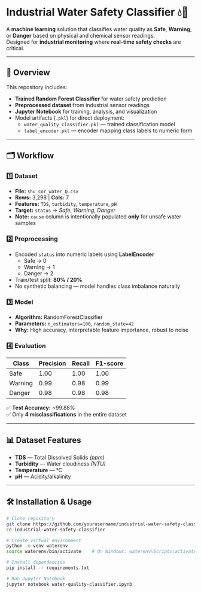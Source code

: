 # Industrial Water Safety Classifier 💧🔬

A **machine learning** solution that classifies water quality as **Safe**, **Warning**, or **Danger** based on physical and chemical sensor readings.  
Designed for **industrial monitoring** where **real-time safety checks** are critical.

---

## 📌 Overview
This repository includes:
- **Trained Random Forest Classifier** for water safety prediction
- **Preprocessed dataset** from industrial sensor readings
- **Jupyter Notebook** for training, analysis, and visualization
- Model artifacts (`.pkl`) for direct deployment:
  - `water_quality_classifier.pkl` — trained classification model
  - `label_encoder.pkl` — encoder mapping class labels to numeric form

---

## 🗂 Workflow
### 1️⃣ Dataset
- **File:** `shu_cor_water_Q.csv`
- **Rows:** 3,298 | **Cols:** 7
- **Features:** `TDS`, `turbidity`, `temperature`, `pH`
- **Target:** `status` → *Safe*, *Warning*, *Danger*
- **Note:** `cause` column is intentionally populated **only** for unsafe water samples

### 2️⃣ Preprocessing
- Encoded `status` into numeric labels using **LabelEncoder**
  - Safe → 0  
  - Warning → 1  
  - Danger → 2
- Train/test split: **80% / 20%**
- No synthetic balancing — model handles class imbalance naturally

### 3️⃣ Model
- **Algorithm:** RandomForestClassifier  
- **Parameters:** `n_estimators=100`, `random_state=42`
- **Why:** High accuracy, interpretable feature importance, robust to noise

### 4️⃣ Evaluation
| Class   | Precision | Recall | F1-score |
|---------|-----------|--------|----------|
| Safe    | 1.00      | 1.00   | 1.00     |
| Warning | 0.99      | 0.98   | 0.99     |
| Danger  | 0.98      | 0.98   | 0.98     |

✅ **Test Accuracy:** ~99.88%  
✅ Only **4 misclassifications** in the entire dataset

---

## 📊 Dataset Features
- **TDS** — Total Dissolved Solids *(ppm)*
- **Turbidity** — Water cloudiness *(NTU)*
- **Temperature** — °C
- **pH** — Acidity/alkalinity

---

## 🛠️ Installation & Usage
```bash
# Clone repository
git clone https://github.com/yourusername/industrial-water-safety-classifier.git
cd industrial-water-safety-classifier

# Create virtual environment
python -m venv waterenv
source waterenv/bin/activate    # On Windows: waterenv\Scripts\activate

# Install dependencies
pip install -r requirements.txt

# Run Jupyter Notebook
jupyter notebook water-quality-classifier.ipynb
